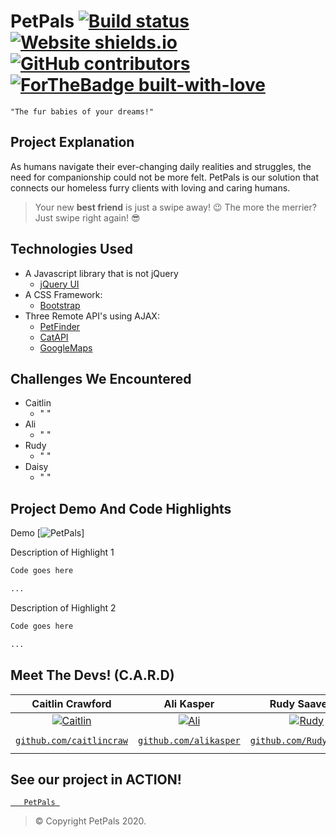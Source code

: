 # PetPals                                     [![Build status](https://img.shields.io/badge/build-passing-<COLOR>.svg)](https://shields.io/) [![Website shields.io](https://img.shields.io/website-up-down-green-red/http/shields.io.svg)](http://shields.io/) [![GitHub contributors](https://img.shields.io/github/contributors/Naereen/StrapDown.js.svg)](https://github.com/alikasper/PetPals/graphs/contributors) [![ForTheBadge built-with-love](http://ForTheBadge.com/images/badges/built-with-love.svg)](https://GitHub.com/Naereen/)

```
"The fur babies of your dreams!"
```
## Project Explanation
As humans navigate their ever-changing daily realities and struggles, the need for companionship could not be more felt. PetPals is our solution that connects our homeless furry clients with loving and caring humans.
> Your new **best friend** is just a swipe away! :wink:
> The more the merrier? Just swipe right again! :sunglasses:

## Technologies Used
- A Javascript library that is not jQuery
    - [jQuery UI](https://jqueryui.com/)
- A CSS Framework:
    - [Bootstrap](https://getbootstrap.com/)
- Three Remote API's using AJAX: 
    - [PetFinder](https://www.petfinder.com/developers/)
    - [CatAPI](https://thecatapi.com/)
    - [GoogleMaps](https://developers.google.com/maps/apis-by-platform)

## Challenges We Encountered 
- Caitlin
    - " "
- Ali
    - " "
- Rudy 
    - " "
- Daisy
    - " "

## Project Demo And Code Highlights
Demo
[![PetPals](https://giphy.com/gifs/H1AilPXNelHtktxeUl)]

Description of Highlight 1
```bash
Code goes here

...
```
Description of Highlight 2
```bash
Code goes here

...
```
## Meet The Devs! (C.A.R.D)
| **Caitlin Crawford** | **Ali Kasper** | **Rudy Saavedra**| **Daisy Umotong** |
| :-------------: |:-----------------:| :----------------:| :----------------:|
| [![Caitlin](https://avatars0.githubusercontent.com/u/67700253?s=400&u=bc276415c8fa53f42b9176c06cf26a66f542af5f&v=4?s=200)](https://github.com/alikasper/PetPals)    | [![Ali](https://avatars0.githubusercontent.com/u/67797412?s=400&u=f5a985990efc5ba928d92cabb9e889257061c4b7&v=4?s=200)](https://github.com/alikasper/PetPals) | [![Rudy](https://ca.slack-edge.com/T0569RDC6-U0156KHAF98-3bb1d5248bb4-512?s=200)](https://github.com/alikasper/PetPals)  | [![Daisy](https://avatars1.githubusercontent.com/u/60119798?s=460&u=dc8bc03be726f92970e247224787b865795fb082&v=4?s=200)](https://github.com/alikasper/PetPals)  |
| <a href="https://github.com/caitlincraw" target="_blank">`github.com/caitlincraw`</a> | <a href="https://github.com/alikasper" target="_blank">`github.com/alikasper`</a> | <a href="https://github.com/RudyCruisin" target="_blank">`github.com/RudyCruisin`</a> | <a href="https://github.com/daisy-u" target="_blank">`github.com/daisy-u`</a> |

## See our project in ACTION!

<a href="#" target="_blank"> ```    PetPals  ``` </a>


> © Copyright PetPals 2020.
